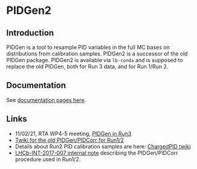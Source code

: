 # PIDGen2 

## Introduction

PIDGen is a tool to resample PID variables in the full MC bases on distributions from calibration samples. PIDGen2 is a successor of the old PIDGen package. PIDGen2 is available via `lb-conda` and is supposed to replace the old PIDGen, both for Run 3 data, and for Run 1/Run 2. 

## Documentation

See [documentation pages here](https://gitlab.cern.ch/lhcb-rta/pidgen2/-/tree/master/doc). 

## Links

   * 11/02/21, RTA WP4-5 meeting, [PIDGen in Run3](https://indico.cern.ch/event/997930/#3-new-pidgencorr)
   * [Twiki for the old PIDGen/PIDCorr for Run1/2](https://twiki.cern.ch/twiki/bin/view/LHCb/MeerkatPIDResampling)
   * Details about Run2 PID calibration samples are here: [ChargedPID twiki](https://twiki.cern.ch/twiki/bin/viewauth/LHCbPhysics/ChargedPID)
   * [LHCb-INT-2017-007 internal note](https://gitlab.cern.ch/lhcb-docs/INT/LHCb-INT-2017-007/blob/master/drafts/LHCb-INT-2017-007_v0r0.pdf) describing the PIDGen/PIDCorr procedure used in Run1/2. 


